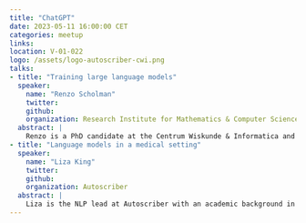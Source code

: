 ```yaml
---
title: "ChatGPT"
date: 2023-05-11 16:00:00 CET
categories: meetup 
links:
location: V-01-022
logo: /assets/logo-autoscriber-cwi.png
talks:
- title: "Training large language models"
  speaker:
    name: "Renzo Scholman"
    twitter: 
    github: 
    organization: Research Institute for Mathematics & Computer Science (CWI)
  abstract: |
    Renzo is a PhD candidate at the Centrum Wiskunde & Informatica and TU Delft with an affiliation to the radiation oncology department of the LUMC for the application of his research. He has a double masters degree in Embedded Systems and Computer Science, with a specialization track in artificial intelligence, from the TU Delft. He will be talking about the underlying mechanisms of large language models like (Chat)GPT and how they are trained. Furthermore, he will touch on the topic of privacy for the application of these models in the medical domain and what alternatives exist.
- title: "Language models in a medical setting"
  speaker:
    name: "Liza King"
    twitter: 
    github: 
    organization: Autoscriber
  abstract: |
    Liza is the NLP lead at Autoscriber with an academic background in computational linguistics (University of Cape Town, VU Amsterdam). She joined Autoscriber in November 2021 after working at Shell as a data scientist for three years. She'll discuss the challenges of applying generative AI to a medical setting, and will give an overview of how Autoscriber's AI pipeline has been architected to overcome these challenges.
---
```

